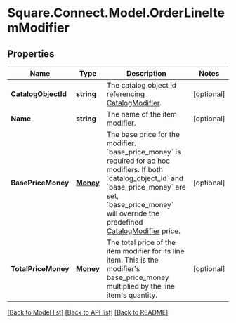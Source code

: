 # Square.Connect.Model.OrderLineItemModifier
## Properties

Name | Type | Description | Notes
------------ | ------------- | ------------- | -------------
**CatalogObjectId** | **string** | The catalog object id referencing [CatalogModifier](#type-catalogmodifier). | [optional] 
**Name** | **string** | The name of the item modifier. | [optional] 
**BasePriceMoney** | [**Money**](Money.md) | The base price for the modifier.  &#x60;base_price_money&#x60; is required for ad hoc modifiers. If both &#x60;catalog_object_id&#x60; and &#x60;base_price_money&#x60; are set, &#x60;base_price_money&#x60; will override the predefined [CatalogModifier](#type-catalogmodifier) price. | [optional] 
**TotalPriceMoney** | [**Money**](Money.md) | The total price of the item modifier for its line item. This is the modifier&#39;s base_price_money multiplied by the line item&#39;s quantity. | [optional] 



[[Back to Model list]](../README.md#documentation-for-models) [[Back to API list]](../README.md#documentation-for-api-endpoints) [[Back to README]](../README.md)

